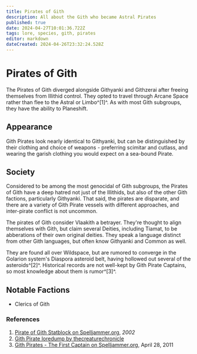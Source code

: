```yaml
---
title: Pirates of Gith
description: All about the Gith who became Astral Pirates
published: true
date: 2024-04-27T10:01:36.722Z
tags: lore, species, gith, pirates
editor: markdown
dateCreated: 2024-04-26T23:32:24.528Z
---
```


# Pirates of Gith
The Pirates of Gith diverged alongside Githyanki and Githzerai after freeing themselves from Illithid control. They opted to travel through Arcane Space rather than flee to the Astral or Limbo^[1]^. As with most Gith subgroups, they have the ability to Planeshift.

## Appearance
Gith Pirates look nearly identical to Githyanki, but can be distinguished by their clothing and choice of weapons - preferring scimitar and cutlass, and wearing the garish clothing you would expect on a sea-bound Pirate.

## Society
Considered to be among the most genocidal of Gith subgroups, the Pirates of Gith have a deep hatred not just of the Illithids, but also of the other Gith factions, particularly Githyanki. That said, the pirates are disparate, and there are a variety of Gith Pirate vessels with different approaches, and inter-pirate conflict is not uncommon.

The pirates of Gith consider Vlaakith a betrayer. They're thought to align themselves with Gith, but claim several Deities, including Tiamat, to be abberations of their own original deities. They speak a language distinct from other Gith languages, but often know Githyanki and Common as well.

They are found all over Wildspace, but are rumored to converge in the Golarion system's Diaspora asteroid belt, having hollowed out several of the asteroids^[2]^. Historical records are not well-kept by Gith Pirate Captains, so most knowledge about them is rumor^[3]^.

## Notable Factions
- Clerics of Gith

### References
1. [Pirate of Gith Statblock on Spelljammer.org](http://lost.spelljammer.org/ShatteredFractine/critters/monsters/pirateofgith.html), *2002*
2. [Gith Pirate loredump by thecreaturechronicle](https://www.tumblr.com/thecreaturechronicle/36496604364/gith-pirate)
3. [Gith Pirates - The First Captain on Spelljammer.org](http://www.spelljammer.org/essays/history/Gith_first_captain.html), April 28, 2011
